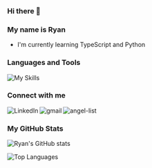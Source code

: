 ### Hi there 👋

### My name is Ryan
* I'm currently learning TypeScript and Python

<!--
**Rymul/Rymul** is a ✨ _special_ ✨ repository because its `README.md` (this file) appears on your GitHub profile.

Here are some ideas to get you started:

- 🔭 I’m currently working on ...
- 🌱 I’m currently learning ...
- 👯 I’m looking to collaborate on ...
- 🤔 I’m looking for help with ...
- 💬 Ask me about ...
- 📫 How to reach me: ...
- 😄 Pronouns: ...
- ⚡ Fun fact: ...
-->
### Languages and Tools

![My Skills](https://skillicons.dev/icons?i=js,react,redux,postgres,express,mongodb,rails,ruby,html,css,git,github,aws,heroku,d3)


### Connect with me

[<img align="left" alt="LinkedIn" src="https://img.shields.io/badge/LinkedIn-0077B5?style=for-the-badge&logo=linkedin&logoColor=white" />](https://www.linkedin.com/in/ryanfmullen/) [<img align="left" alt="gmail" src="https://img.shields.io/badge/Gmail-D14836?style=for-the-badge&logo=gmail&logoColor=white" />](mailto:ryanfmullen@gmail.com) [<img align="left" alt="angel-list" src="https://img.shields.io/badge/AngelList-000000?style=for-the-badge&logo=AngelList&logoColor=white" />](https://angel.co/u/ryan-mullen-2)<br>




### My GitHub Stats

![Ryan's GitHub stats](https://github-readme-stats.vercel.app/api?username=rymul&theme=tokyonight)

![Top Languages](https://github-readme-stats.vercel.app/api/top-langs/?username=rymul&theme=tokyonight)

